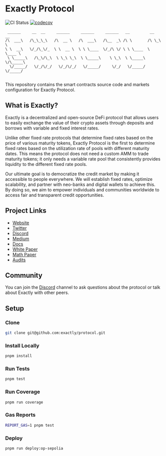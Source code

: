# Exactly Protocol

![CI Status](https://github.com/exactly/protocol/actions/workflows/test.yml/badge.svg)
[![codecov](https://codecov.io/gh/exactly/protocol/branch/main/graph/badge.svg)](https://codecov.io/gh/exactly/protocol)

```text
 ______     __  __     ______     ______     ______   __         __  __    
/\  ___\   /\_\_\_\   /\  __ \   /\  ___\   /\__  _\ /\ \       /\ \_\ \   
\ \  __\   \/_/\_\/_  \ \  __ \  \ \ \____  \/_/\ \/ \ \ \____  \ \____ \  
 \ \_____\   /\_\/\_\  \ \_\ \_\  \ \_____\    \ \_\  \ \_____\  \/\_____\ 
  \/_____/   \/_/\/_/   \/_/\/_/   \/_____/     \/_/   \/_____/   \/_____/ 
                                                                           
```

This repository contains the smart contracts source code and markets configuration for Exactly Protocol.

## What is Exactly?

Exactly is a decentralized and open-source DeFi protocol that allows users to easily exchange the value of their crypto assets through deposits and borrows with variable and fixed interest rates.

Unlike other fixed rate protocols that determine fixed rates based on the price of various maturity tokens, Exactly Protocol is the first to determine fixed rates based on the utilization rate of pools with different maturity dates. This means the protocol does not need a custom AMM to trade maturity tokens; it only needs a variable rate pool that consistently provides liquidity to the different fixed rate pools.

Our ultimate goal is to democratize the credit market by making it accessible to people everywhere. We will establish fixed rates, optimize scalability, and partner with neo-banks and digital wallets to achieve this. By doing so, we aim to empower individuals and communities worldwide to access fair and transparent credit opportunities.

## Project Links

- [Website](https://exact.ly/)
- [Twitter](https://twitter.com/exactlyprotocol/)
- [Discord](https://exact.ly/discord)
- [Medium](https://medium.com/@exactly_protocol)
- [Docs](https://docs.exact.ly)
- [White Paper](https://docs.exact.ly/getting-started/white-paper)
- [Math Paper](https://docs.exact.ly/getting-started/math-paper)
- [Audits](https://docs.exact.ly/security/audits)

## Community

You can join the [Discord](https://exact.ly/discord) channel to ask questions about the protocol or talk about Exactly with other peers.

## Setup

### Clone

```bash
git clone git@github.com:exactly/protocol.git
```

### Install Locally

```bash
pnpm install
```

### Run Tests

```bash
pnpm test
```

### Run Coverage

```bash
pnpm run coverage
```

### Gas Reports

```bash
REPORT_GAS=1 pnpm test
```

### Deploy

```bash
pnpm run deploy:op-sepolia
```
